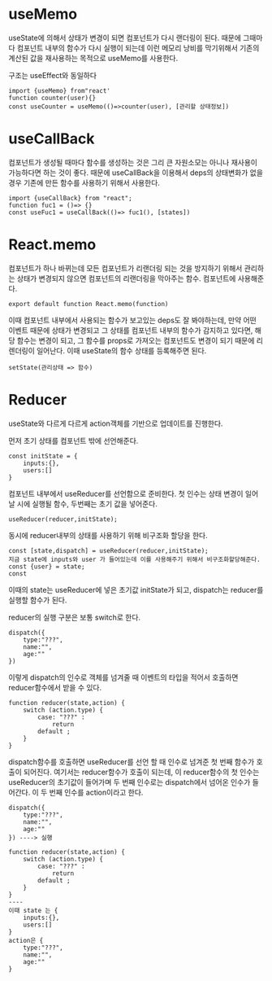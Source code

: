 # useMemo

useState에 의해서 상태가 변경이 되면 컴포넌트가 다시 랜더링이 된다. 때문에 그때마다 컴포넌트 내부의 함수가 다시 실행이 되는데 이런 메모리 낭비를 막기위해서 기존의 계산된 값을 재사용하는 목적으로 useMemo를 사용한다.

구조는 useEffect와 동일하다

```
import {useMemo} from"react'
function counter(user){}
const useCounter = useMemo(()=>counter(user), [관리할 상태정보])
```

# useCallBack

 컴포넌트가 생성될 때마다 함수를 생성하는 것은 그리 큰 자원소모는 아니나 재사용이 가능하다면 하는 것이 좋다. 때문에 useCallBack을 이용해서 deps의 상태변화가 없을 경우 기존에 만든 함수를 사용하기 위해서 사용한다.

```
import {useCallBack} from "react";
function fuc1 = ()=> {}
const useFuc1 = useCallBack(()=> fuc1(), [states])
```

# React.memo

컴포넌트가 하나 바뀌는데 모든 컴포넌트가 리랜더링 되는 것을 방지하기 위해서 관리하는 상태가 변경되지 않으면 컴포넌트의 리랜더링을 막아주는 함수. 컴포넌트에 사용해준다.

```
export default function React.memo(function)
```

이때 컴포넌트 내부에서 사용되는 함수가 보고있는 deps도 잘 봐야하는데, 만약 어떤 이벤트 때문에 상태가 변경되고 그 상태를 컴포넌트 내부의 함수가 감지하고 있다면, 해당 함수는 변경이 되고, 그 함수를 props로 가져오는 컴포넌트도 변경이 되기 때문에 리렌더링이 일어난다. 이때 useState의 함수 상태를 등록해주면 된다.

```
setState(관리상태 => 함수)
```

# Reducer

useState와 다르게 다르게 action객체를 기반으로 업데이트를 진행한다.

먼저 초기 상태를 컴포넌트 밖에 선언해준다.

```
const initState = {
	inputs:{},
	users:[]
}
```

컴포넌트 내부에서 useReducer를 선언함으로 준비한다. 첫 인수는 상태 변경이 일어날 시에 실행될 함수, 두번째는 초기 값을 넣어준다.

```
useReducer(reducer,initState);
```

동시에 reducer내부의 상태를 사용하기 위해 비구조화 할당을 한다.

```
const [state,dispatch] = useReducer(reducer,initState);
지금 state에 inputs와 user 가 들어있는데 이를 사용해주기 위해서 비구조화할당해준다.
const {user} = state;
const 
```

이때의 state는 useReducer에 넣은 초기값 initState가 되고, dispatch는 reducer를 실행할 함수가 된다.

reducer의 실행 구분은 보통 switch로 한다. 

```
dispatch({
	type:"???",
	name:"",
	age:""
})
```

이렇게 dispatch의 인수로 객체를 넘겨줄 때 이벤트의 타입을 적어서 호출하면 reducer함수에서 받을 수 있다.

```
function reducer(state,action) {
	switch (action.type) {
		case: "???" :
			return 
		default ;
	}
}
```

dispatch함수를 호출하면 useReducer를 선언 할 때 인수로 넘겨준 첫 번째 함수가 호출이 되어진다.  여기서는 reducer함수가 호출이 되는데, 이 reducer함수의 첫 인수는 useReducer의 초기값이 들어가며 두 번째 인수로는 dispatch에서 넘어온 인수가 들어간다. 이 두 번째 인수를 action이라고 한다.

```
dispatch({
	type:"???",
	name:"",
	age:""
}) ----> 실행

function reducer(state,action) {
	switch (action.type) {
		case: "???" :
			return 
		default ;
	}
}
---- 
이때 state 는 {
	inputs:{},
	users:[]
}
action은 {
	type:"???",
	name:"",
	age:""
}
```

